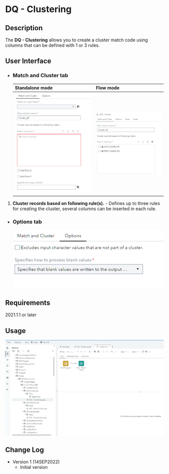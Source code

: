 # DQ - Clustering  

## Description  

The **DQ - Clustering** allows you to create a cluster match code using columns that can be defined with 1 or 3 rules.  

## User Interface

* ### Match and Cluster tab ###

   | Standalone mode | Flow mode |
   | --- | --- |                  
   | ![](img/dqclustering-tabMatchStandAlone.png) | ![](img/dqclustering-tabMatchFlowMode.png) |

1. **Cluster records based on following rule(s).** - Defines up to three rules for creating the cluster, several columns can be inserted in each rule.  

* ### Options tab ###

   ![](img/dqclustering-tabOptions.png)

## Requirements

2021.1.1 or later  

## Usage

![Using the DQ - Clustering Custom Step](img/demo_dqclustering.gif)   


## Change Log

* Version 1 (14SEP2022)
    * Initial version